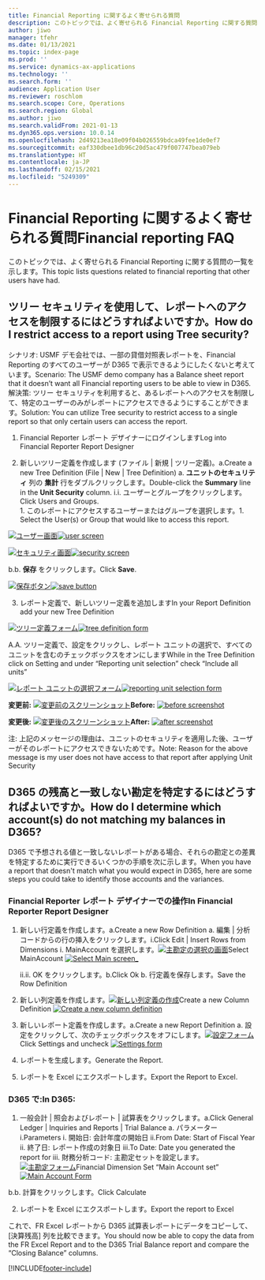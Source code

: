 ```yaml
---
title: Financial Reporting に関するよく寄せられる質問
description: このトピックでは、よく寄せられる Financial Reporting に関する質問の一覧を示します。
author: jiwo
manager: tfehr
ms.date: 01/13/2021
ms.topic: index-page
ms.prod: ''
ms.service: dynamics-ax-applications
ms.technology: ''
ms.search.form: ''
audience: Application User
ms.reviewer: roschlom
ms.search.scope: Core, Operations
ms.search.region: Global
ms.author: jiwo
ms.search.validFrom: 2021-01-13
ms.dyn365.ops.version: 10.0.14
ms.openlocfilehash: 2d49213ea18e09f04b026559bdca49fee1de0ef7
ms.sourcegitcommit: eaf330dbee1db96c20d5ac479f007747bea079eb
ms.translationtype: HT
ms.contentlocale: ja-JP
ms.lasthandoff: 02/15/2021
ms.locfileid: "5249309"
---
```

# <a name="financial-reporting-faq"></a><span data-ttu-id="8e6de-103">Financial Reporting に関するよく寄せられる質問</span><span class="sxs-lookup"><span data-stu-id="8e6de-103">Financial reporting FAQ</span></span> 

<span data-ttu-id="8e6de-104">このトピックでは、よく寄せられる Financial Reporting に関する質問の一覧を示します。</span><span class="sxs-lookup"><span data-stu-id="8e6de-104">This topic lists questions related to financial reporting that other users have had.</span></span> 


## <a name="how-do-i-restrict-access-to-a-report-using-tree-security"></a><span data-ttu-id="8e6de-105">ツリー セキュリティを使用して、レポートへのアクセスを制限するにはどうすればよいですか。</span><span class="sxs-lookup"><span data-stu-id="8e6de-105">How do I restrict access to a report using Tree security?</span></span>

<span data-ttu-id="8e6de-106">シナリオ: USMF デモ会社では、一部の貸借対照表レポートを、Financial Reporting のすべてのユーザーが D365 で表示できるようにしたくないと考えています。</span><span class="sxs-lookup"><span data-stu-id="8e6de-106">Scenario: The USMF demo company has a Balance sheet report that it doesn’t want all Financial reporting users to be able to view in D365.</span></span> <span data-ttu-id="8e6de-107">解決策: ツリー セキュリティを利用すると、あるレポートへのアクセスを制限して、特定のユーザーのみがレポートにアクセスできるようにすることができます。</span><span class="sxs-lookup"><span data-stu-id="8e6de-107">Solution: You can utilize Tree security to restrict access to a single report so that only certain users can access the report.</span></span> 

1.  <span data-ttu-id="8e6de-108">Financial Reporter レポート デザイナーにログインします</span><span class="sxs-lookup"><span data-stu-id="8e6de-108">Log into Financial Reporter Report Designer</span></span>

2.  <span data-ttu-id="8e6de-109">新しいツリー定義を作成します (ファイル | 新規 | ツリー定義)。a.</span><span class="sxs-lookup"><span data-stu-id="8e6de-109">Create a new Tree Definition (File | New | Tree Definition) a.</span></span>    <span data-ttu-id="8e6de-110">**ユニットのセキュリティ** 列の **集計** 行をダブルクリックします。</span><span class="sxs-lookup"><span data-stu-id="8e6de-110">Double-click the **Summary** line in the **Unit Security** column.</span></span>
  <span data-ttu-id="8e6de-111">i.</span><span class="sxs-lookup"><span data-stu-id="8e6de-111">i.</span></span>    <span data-ttu-id="8e6de-112">ユーザーとグループをクリックします。</span><span class="sxs-lookup"><span data-stu-id="8e6de-112">Click Users and Groups.</span></span>  
          <span data-ttu-id="8e6de-113">1. このレポートにアクセスするユーザーまたはグループを選択します。</span><span class="sxs-lookup"><span data-stu-id="8e6de-113">1.    Select the User(s) or Group that would like to access this report.</span></span> 
          
<span data-ttu-id="8e6de-114">[![ユーザー画面](./media/FR-FAQ_users.png)](./media/FR-FAQ_users.png)</span><span class="sxs-lookup"><span data-stu-id="8e6de-114">[![user screen](./media/FR-FAQ_users.png)](./media/FR-FAQ_users.png)</span></span>

<span data-ttu-id="8e6de-115">[![セキュリティ画面](./media/FR-FAQ_security.jpg)](./media/FR-FAQ_security.jpg)</span><span class="sxs-lookup"><span data-stu-id="8e6de-115">[![security screen](./media/FR-FAQ_security.jpg)](./media/FR-FAQ_security.jpg)</span></span>

  <span data-ttu-id="8e6de-116">b.</span><span class="sxs-lookup"><span data-stu-id="8e6de-116">b.</span></span>    <span data-ttu-id="8e6de-117">**保存** をクリックします。</span><span class="sxs-lookup"><span data-stu-id="8e6de-117">Click **Save**.</span></span>
  
<span data-ttu-id="8e6de-118">[![保存ボタン](./media/FR-FAQ_save.png)](./media/FR-FAQ_save.png)</span><span class="sxs-lookup"><span data-stu-id="8e6de-118">[![save button](./media/FR-FAQ_save.png)](./media/FR-FAQ_save.png)</span></span>

3.  <span data-ttu-id="8e6de-119">レポート定義で、新しいツリー定義を追加します</span><span class="sxs-lookup"><span data-stu-id="8e6de-119">In your Report Definition add your new Tree Definition</span></span>

<span data-ttu-id="8e6de-120">[![ツリー定義フォーム](./media/FR-FAQ_tree-definition.jpg)](./media/FR-FAQ_tree-definition.jpg)</span><span class="sxs-lookup"><span data-stu-id="8e6de-120">[![tree definition form](./media/FR-FAQ_tree-definition.jpg)](./media/FR-FAQ_tree-definition.jpg)</span></span>

<span data-ttu-id="8e6de-121">A.</span><span class="sxs-lookup"><span data-stu-id="8e6de-121">A.</span></span>  <span data-ttu-id="8e6de-122">ツリー定義で、設定をクリックし、レポート ユニットの選択で、すべてのユニットを含むのチェックボックスをオンにします</span><span class="sxs-lookup"><span data-stu-id="8e6de-122">While in the Tree Definition click on Setting and under “Reporting unit selection” check “Include all units”</span></span>

<span data-ttu-id="8e6de-123">[![レポート ユニットの選択フォーム](./media/FR-FAQ_reporting-unit-selection.jpg)](./media/FR-FAQ_reporting-unit-selection.jpg)</span><span class="sxs-lookup"><span data-stu-id="8e6de-123">[![reporting unit selection form](./media/FR-FAQ_reporting-unit-selection.jpg)](./media/FR-FAQ_reporting-unit-selection.jpg)</span></span>

<span data-ttu-id="8e6de-124">**変更前:** [![変更前のスクリーンショット](./media/FR-FAQ_before.png)](./media/FR-FAQ_before.png)</span><span class="sxs-lookup"><span data-stu-id="8e6de-124">**Before:** [![before screenshot](./media/FR-FAQ_before.png)](./media/FR-FAQ_before.png)</span></span>

<span data-ttu-id="8e6de-125">**変更後:** [![変更後のスクリーンショット](./media/FR-FAQ_after.png)](./media/FR-FAQ_after.png)</span><span class="sxs-lookup"><span data-stu-id="8e6de-125">**After:** [![after screenshot](./media/FR-FAQ_after.png)](./media/FR-FAQ_after.png)</span></span>

<span data-ttu-id="8e6de-126">注: 上記のメッセージの理由は、ユニットのセキュリティを適用した後、ユーザーがそのレポートにアクセスできないためです。</span><span class="sxs-lookup"><span data-stu-id="8e6de-126">Note: Reason for the above message is my user does not have access to that report after applying Unit Security</span></span>



## <a name="how-do-i-determine-which-accounts-do-not-matching-my-balances-in-d365"></a><span data-ttu-id="8e6de-127">D365 の残高と一致しない勘定を特定するにはどうすればよいですか。</span><span class="sxs-lookup"><span data-stu-id="8e6de-127">How do I determine which account(s) do not matching my balances in D365?</span></span>

<span data-ttu-id="8e6de-128">D365 で予想される値と一致しないレポートがある場合、それらの勘定との差異を特定するために実行できるいくつかの手順を次に示します。</span><span class="sxs-lookup"><span data-stu-id="8e6de-128">When you have a report that doesn't match what you would expect in D365, here are some steps you could take to identify those accounts and the variances.</span></span> 

### <a name="in-financial-reporter-report-designer"></a><span data-ttu-id="8e6de-129">Financial Reporter レポート デザイナーでの操作</span><span class="sxs-lookup"><span data-stu-id="8e6de-129">In Financial Reporter Report Designer</span></span>

1.  <span data-ttu-id="8e6de-130">新しい行定義を作成します。a.</span><span class="sxs-lookup"><span data-stu-id="8e6de-130">Create a new Row Definition a.</span></span>    <span data-ttu-id="8e6de-131">編集 | 分析コードからの行の挿入をクリックします。i.</span><span class="sxs-lookup"><span data-stu-id="8e6de-131">Click Edit | Insert Rows from Dimensions i.</span></span>  <span data-ttu-id="8e6de-132">MainAccount を選択します。[![主勘定の選択の画面](./media/FR-FAQ_selectmain_.png)](./media/FR-FAQ_selectmain_.png)</span><span class="sxs-lookup"><span data-stu-id="8e6de-132">Select MainAccount [![Select Main screen_](./media/FR-FAQ_selectmain_.png)](./media/FR-FAQ_selectmain_.png)</span></span>
    
    <span data-ttu-id="8e6de-133">ii.</span><span class="sxs-lookup"><span data-stu-id="8e6de-133">ii.</span></span> <span data-ttu-id="8e6de-134">OK をクリックします。b.</span><span class="sxs-lookup"><span data-stu-id="8e6de-134">Click Ok b.</span></span>    <span data-ttu-id="8e6de-135">行定義を保存します。</span><span class="sxs-lookup"><span data-stu-id="8e6de-135">Save the Row Definition</span></span>

2.  <span data-ttu-id="8e6de-136">新しい列定義を作成します。[![新しい列定義の作成](./media/FR-FAQ_column.png)](./media/FR-FAQ_column.png)</span><span class="sxs-lookup"><span data-stu-id="8e6de-136">Create a new Column Definition     [![Create a new column definition](./media/FR-FAQ_column.png)](./media/FR-FAQ_column.png)</span></span>

3.  <span data-ttu-id="8e6de-137">新しいレポート定義を作成します。a.</span><span class="sxs-lookup"><span data-stu-id="8e6de-137">Create a new Report Definition a.</span></span>    <span data-ttu-id="8e6de-138">設定をクリックして、次のチェックボックスをオフにします。[![設定フォーム](./media/FR-FAQ_settings.png)](./media/FR-FAQ_settings.png)</span><span class="sxs-lookup"><span data-stu-id="8e6de-138">Click Settings and uncheck [![Settings form](./media/FR-FAQ_settings.png)](./media/FR-FAQ_settings.png)</span></span>
   
4.  <span data-ttu-id="8e6de-139">レポートを生成します。</span><span class="sxs-lookup"><span data-stu-id="8e6de-139">Generate the Report.</span></span> 

5.  <span data-ttu-id="8e6de-140">レポートを Excel にエクスポートします。</span><span class="sxs-lookup"><span data-stu-id="8e6de-140">Export the Report to Excel.</span></span>

### <a name="in-d365"></a><span data-ttu-id="8e6de-141">D365 で:</span><span class="sxs-lookup"><span data-stu-id="8e6de-141">In D365:</span></span> 
1.  <span data-ttu-id="8e6de-142">一般会計 | 照会およびレポート | 試算表をクリックします。a.</span><span class="sxs-lookup"><span data-stu-id="8e6de-142">Click General Ledger | Inquiries and Reports | Trial Balance a.</span></span>    <span data-ttu-id="8e6de-143">パラメーター i.</span><span class="sxs-lookup"><span data-stu-id="8e6de-143">Parameters i.</span></span>  <span data-ttu-id="8e6de-144">開始日: 会計年度の開始日 ii.</span><span class="sxs-lookup"><span data-stu-id="8e6de-144">From Date: Start of Fiscal Year ii.</span></span> <span data-ttu-id="8e6de-145">終了日: レポート作成の対象日 iii.</span><span class="sxs-lookup"><span data-stu-id="8e6de-145">To Date: Date you generated the report for iii.</span></span>    <span data-ttu-id="8e6de-146">財務分析コード: 主勘定セットを設定します。[![主勘定フォーム](./media/FR-FAQ_mainacct.png)](./media/FR-FAQ_mainacct.png)</span><span class="sxs-lookup"><span data-stu-id="8e6de-146">Financial Dimension Set “Main Account set” [![Main Account Form](./media/FR-FAQ_mainacct.png)](./media/FR-FAQ_mainacct.png)</span></span>
      
  <span data-ttu-id="8e6de-147">b.</span><span class="sxs-lookup"><span data-stu-id="8e6de-147">b.</span></span>    <span data-ttu-id="8e6de-148">計算をクリックします。</span><span class="sxs-lookup"><span data-stu-id="8e6de-148">Click Calculate</span></span>

2.  <span data-ttu-id="8e6de-149">レポートを Excel にエクスポートします。</span><span class="sxs-lookup"><span data-stu-id="8e6de-149">Export the report to Excel</span></span>

<span data-ttu-id="8e6de-150">これで、FR Excel レポートから D365 試算表レポートにデータをコピーして、[決算残高] 列を比較できます。</span><span class="sxs-lookup"><span data-stu-id="8e6de-150">You should now be able to copy the data from the FR Excel Report and to the D365 Trial Balance report and compare the “Closing Balance” columns.</span></span>


[!INCLUDE[footer-include](../../includes/footer-banner.md)]